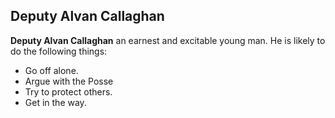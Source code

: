 ## Deputy Alvan Callaghan

**Deputy Alvan Callaghan** an earnest and excitable young man. He is likely to do the following things:

* Go off alone.
* Argue with the Posse
* Try to protect others.
* Get in the way.
